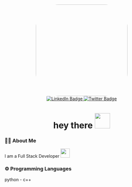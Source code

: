 
<div id="header" align="center">
  <img src="https://media4.giphy.com/media/qgQUggAC3Pfv687qPC/giphy.gif?cid=ecf05e47n1wszicbsa8qibfroujl2lo40xu33tmv3ic29j8d&rid=giphy.gif&ct=g" width="300" style="  border-radius: 25%;"/>
</div>

<div id="badges"  align="center">
  <a href="https://www.linkedin.com/in/yassin-a-askar/" >
    <img src="https://img.shields.io/badge/LinkedIn-blue?style=for-the-badge&logo=linkedin&logoColor=white" alt="LinkedIn Badge"style="  border-radius: 5%;"/>
  </a>
  <a href="https://twitter.com/Yassin_A_Askar">
    <img src="https://img.shields.io/badge/Twitter-blue?style=for-the-badge&logo=twitter&logoColor=white" alt="Twitter Badge"style="  border-radius: 5%;"/>
  </a>

</div>

<h1 align="center">
  hey there <img src="https://media.giphy.com/media/hvRJCLFzcasrR4ia7z/giphy.gif"width="50"/></h1>

### :technologist: About Me

I am a Full Stack Developer <img src="https://media.giphy.com/media/WUlplcMpOCEmTGBtBW/giphy.gif" width="30">

### :gear: Programming Languages
 
 python - c++